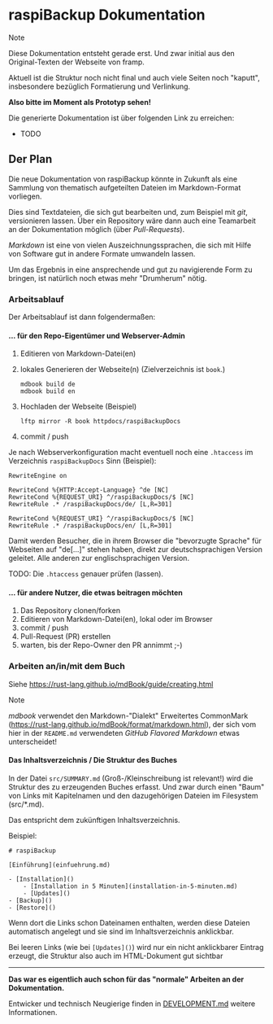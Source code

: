 # raspiBackup Dokumentation


> [!NOTE]
> Diese Dokumentation entsteht gerade erst. Und zwar initial aus den Original-Texten der Webseite von framp.
>
> Aktuell ist die Struktur noch nicht final und auch viele Seiten noch "kaputt", insbesondere bezüglich Formatierung und Verlinkung.
>
> **Also bitte im Moment als Prototyp sehen!**
>
> Die generierte Dokumentation ist über folgenden Link zu erreichen:
>
>   - TODO


## Der Plan

Die neue Dokumentation von raspiBackup könnte in Zukunft als eine Sammlung von thematisch aufgeteilten Dateien im Markdown-Format vorliegen.

Dies sind Textdateien, die sich gut bearbeiten und, zum Beispiel mit *git*, versionieren lassen.
Über ein Repository wäre dann auch eine Teamarbeit an der Dokumentation möglich (über *Pull-Requests*).

*Markdown* ist eine von vielen Auszeichnungssprachen, die sich mit Hilfe von Software gut in andere Formate umwandeln lassen.

Um das Ergebnis in eine ansprechende und gut zu navigierende Form zu bringen, ist natürlich noch etwas mehr "Drumherum" nötig.


### Arbeitsablauf

Der  Arbeitsablauf ist dann folgendermaßen:

#### ... für den Repo-Eigentümer und Webserver-Admin

  1. Editieren von Markdown-Datei(en)
  1. lokales Generieren der Webseite(n) (Zielverzeichnis ist `book`.)

         mdbook build de
         mdbook build en

  1. Hochladen der Webseite (Beispiel)

         lftp mirror -R book httpdocs/raspiBackupDocs

  1. commit / push


Je nach Webserverkonfiguration macht eventuell noch eine `.htaccess`
im Verzeichnis `raspiBackupDocs` Sinn (Beispiel):

    RewriteEngine on

    RewriteCond %{HTTP:Accept-Language} ^de [NC]
    RewriteCond %{REQUEST_URI} ^/raspiBackupDocs/$ [NC]
    RewriteRule .* /raspiBackupDocs/de/ [L,R=301]

    RewriteCond %{REQUEST_URI} ^/raspiBackupDocs/$ [NC]
    RewriteRule .* /raspiBackupDocs/en/ [L,R=301]

Damit werden Besucher, die in ihrem Browser die "bevorzugte Sprache" für Webseiten
auf "de[...]" stehen haben, direkt zur deutschsprachigen Version geleitet.
Alle anderen zur englischsprachigen Version.

TODO: Die `.htaccess` genauer prüfen (lassen).


#### ... für andere Nutzer, die etwas beitragen möchten

  1. Das Repository clonen/forken
  1. Editieren von Markdown-Datei(en), lokal oder im Browser
  1. commit / push
  1. Pull-Request (PR) erstellen
  1. warten, bis der Repo-Owner den PR annimmt  ;-)


### Arbeiten an/in/mit dem Buch

Siehe <https://rust-lang.github.io/mdBook/guide/creating.html>

> [!NOTE]
> *mdbook* verwendet den Markdown-"Dialekt"
> Erweitertes CommonMark (<https://rust-lang.github.io/mdBook/format/markdown.html>),
> der sich vom hier in der `README.md` verwendeten *GitHub Flavored Markdown* etwas unterscheidet!


#### Das Inhaltsverzeichnis / Die Struktur des Buches

In der Datei `src/SUMMARY.md` (Groß-/Kleinschreibung ist relevant!) wird die Struktur des zu erzeugenden Buches erfasst.
Und zwar durch einen "Baum" von Links mit Kapitelnamen und den dazugehörigen Dateien im Filesystem (src/*.md).

Das entspricht dem zukünftigen Inhaltsverzeichnis.

Beispiel:

    # raspiBackup

    [Einführung](einfuehrung.md)

    - [Installation]()
        - [Installation in 5 Minuten](installation-in-5-minuten.md)
        - [Updates]()
    - [Backup]()
    - [Restore]()

Wenn dort die Links schon Dateinamen enthalten, werden diese Dateien automatisch angelegt
und sie sind im Inhaltsverzeichnis anklickbar.

Bei leeren Links (wie bei `[Updates]()`) wird nur ein nicht anklickbarer Eintrag erzeugt,
die Struktur also auch im HTML-Dokument gut sichtbar

-----------------------------

**Das war es eigentlich auch schon für das "normale" Arbeiten an der Dokumentation.**

Entwicker und technisch Neugierige finden in [DEVELOPMENT.md](DEVELOPMENT.md) weitere Informationen.

